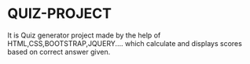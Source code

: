 # QUIZ-PROJECT
It is Quiz generator project made by the help of HTML,CSS,BOOTSTRAP,JQUERY.... which calculate and displays scores based on correct answer given.
